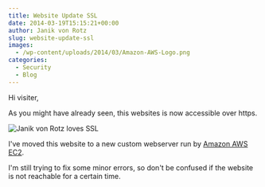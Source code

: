 ```yaml
---
title: Website Update SSL
date: 2014-03-19T15:15:21+00:00
author: Janik von Rotz
slug: website-update-ssl
images:
  - /wp-content/uploads/2014/03/Amazon-AWS-Logo.png
categories:
  - Security
  - Blog
---
```

Hi visiter,

As you might have already seen, this websites is now  accessible over https.

![Janik von Rotz loves SSL](/wp-content/uploads/2014/03/Janik-von-Rotz-loves-SSL.jpg)

I've moved this website to a new custom webserver run by [Amazon AWS EC2](https://aws.amazon.com/de/ec2/).

I'm still trying to fix some minor errors, so don't be confused if the website is not reachable for a certain time.
